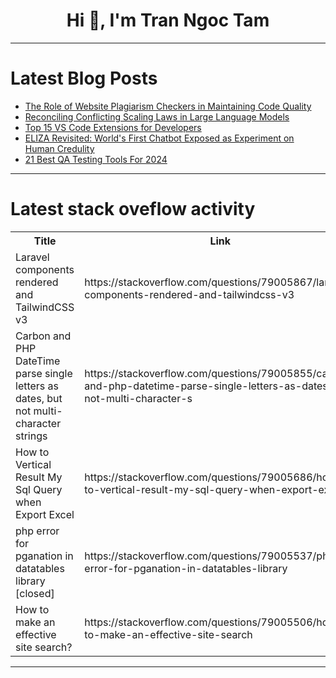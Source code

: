 <h1 align="center">Hi 👋, I'm Tran Ngoc Tam</h1>

---

# Latest Blog Posts 
<!-- BLOG-POST-LIST:START -->
- [The Role of Website Plagiarism Checkers in Maintaining Code Quality](https://dev.to/codequiry/the-role-of-website-plagiarism-checkers-in-maintaining-code-quality-1bdn)
- [Reconciling Conflicting Scaling Laws in Large Language Models](https://dev.to/mikeyoung44/reconciling-conflicting-scaling-laws-in-large-language-models-3g9n)
- [Top 15 VS Code Extensions for Developers](https://dev.to/nighty3098/top-15-vs-code-extensions-for-developers-27c6)
- [ELIZA Revisited: World&#39;s First Chatbot Exposed as Experiment on Human Credulity](https://dev.to/mikeyoung44/eliza-revisited-worlds-first-chatbot-exposed-as-experiment-on-human-credulity-6h9)
- [21 Best QA Testing Tools For 2024](https://dev.to/nazneenahmad/21-best-qa-testing-tools-for-2024-4l4p)
<!-- BLOG-POST-LIST:END -->

---

# Latest stack oveflow activity
<table>
  <tr><th>Title</th><th>Link</th></tr>
  <!-- STACKOVERFLOW:START --><tr><td>Laravel components rendered and TailwindCSS v3</td><td>https://stackoverflow.com/questions/79005867/laravel-components-rendered-and-tailwindcss-v3</td></tr><tr><td>Carbon and PHP DateTime parse single letters as dates, but not multi-character strings</td><td>https://stackoverflow.com/questions/79005855/carbon-and-php-datetime-parse-single-letters-as-dates-but-not-multi-character-s</td></tr><tr><td>How to Vertical Result My Sql Query when Export Excel</td><td>https://stackoverflow.com/questions/79005686/how-to-vertical-result-my-sql-query-when-export-excel</td></tr><tr><td>php error for pganation in datatables library [closed]</td><td>https://stackoverflow.com/questions/79005537/php-error-for-pganation-in-datatables-library</td></tr><tr><td>How to make an effective site search?</td><td>https://stackoverflow.com/questions/79005506/how-to-make-an-effective-site-search</td></tr><!-- STACKOVERFLOW:END -->
</table>

---


